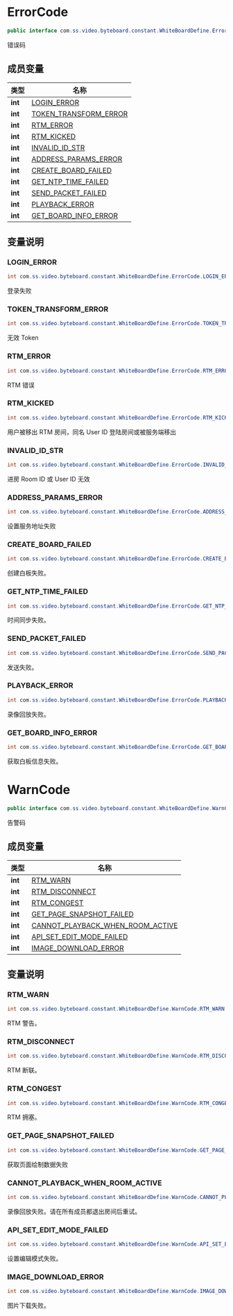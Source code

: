 # ErrorCode
```java
public interface com.ss.video.byteboard.constant.WhiteBoardDefine.ErrorCode
```

错误码


## 成员变量

| 类型 | 名称 |
| --- | --- |
| **int** | [LOGIN_ERROR](#ErrorCode-login_error) |
| **int** | [TOKEN_TRANSFORM_ERROR](#ErrorCode-token_transform_error) |
| **int** | [RTM_ERROR](#ErrorCode-rtm_error) |
| **int** | [RTM_KICKED](#ErrorCode-rtm_kicked) |
| **int** | [INVALID_ID_STR](#ErrorCode-invalid_id_str) |
| **int** | [ADDRESS_PARAMS_ERROR](#ErrorCode-address_params_error) |
| **int** | [CREATE_BOARD_FAILED](#ErrorCode-create_board_failed) |
| **int** | [GET_NTP_TIME_FAILED](#ErrorCode-get_ntp_time_failed) |
| **int** | [SEND_PACKET_FAILED](#ErrorCode-send_packet_failed) |
| **int** | [PLAYBACK_ERROR](#ErrorCode-playback_error) |
| **int** | [GET_BOARD_INFO_ERROR](#ErrorCode-get_board_info_error) |


## 变量说明
<span id="ErrorCode-login_error"></span>
### LOGIN_ERROR
```java
int com.ss.video.byteboard.constant.WhiteBoardDefine.ErrorCode.LOGIN_ERROR = 1000;
```
登录失败


<span id="ErrorCode-token_transform_error"></span>
### TOKEN_TRANSFORM_ERROR
```java
int com.ss.video.byteboard.constant.WhiteBoardDefine.ErrorCode.TOKEN_TRANSFORM_ERROR = 1001;
```
无效 Token


<span id="ErrorCode-rtm_error"></span>
### RTM_ERROR
```java
int com.ss.video.byteboard.constant.WhiteBoardDefine.ErrorCode.RTM_ERROR = 1002;
```
RTM 错误


<span id="ErrorCode-rtm_kicked"></span>
### RTM_KICKED
```java
int com.ss.video.byteboard.constant.WhiteBoardDefine.ErrorCode.RTM_KICKED = 1003;
```
用户被移出 RTM 房间，同名 User ID 登陆房间或被服务端移出


<span id="ErrorCode-invalid_id_str"></span>
### INVALID_ID_STR
```java
int com.ss.video.byteboard.constant.WhiteBoardDefine.ErrorCode.INVALID_ID_STR = 1004;
```
进房 Room ID 或 User ID 无效


<span id="ErrorCode-address_params_error"></span>
### ADDRESS_PARAMS_ERROR
```java
int com.ss.video.byteboard.constant.WhiteBoardDefine.ErrorCode.ADDRESS_PARAMS_ERROR = 1005;
```
设置服务地址失败


<span id="ErrorCode-create_board_failed"></span>
### CREATE_BOARD_FAILED
```java
int com.ss.video.byteboard.constant.WhiteBoardDefine.ErrorCode.CREATE_BOARD_FAILED = 2000;
```
创建白板失败。


<span id="ErrorCode-get_ntp_time_failed"></span>
### GET_NTP_TIME_FAILED
```java
int com.ss.video.byteboard.constant.WhiteBoardDefine.ErrorCode.GET_NTP_TIME_FAILED = 2001;
```
时间同步失败。


<span id="ErrorCode-send_packet_failed"></span>
### SEND_PACKET_FAILED
```java
int com.ss.video.byteboard.constant.WhiteBoardDefine.ErrorCode.SEND_PACKET_FAILED = 2002;
```
发送失败。


<span id="ErrorCode-playback_error"></span>
### PLAYBACK_ERROR
```java
int com.ss.video.byteboard.constant.WhiteBoardDefine.ErrorCode.PLAYBACK_ERROR = 2003;
```
录像回放失败。


<span id="ErrorCode-get_board_info_error"></span>
### GET_BOARD_INFO_ERROR
```java
int com.ss.video.byteboard.constant.WhiteBoardDefine.ErrorCode.GET_BOARD_INFO_ERROR = 2004;
```
获取白板信息失败。



# WarnCode
```java
public interface com.ss.video.byteboard.constant.WhiteBoardDefine.WarnCode
```

告警码


## 成员变量

| 类型 | 名称 |
| --- | --- |
| **int** | [RTM_WARN](#WarnCode-rtm_warn) |
| **int** | [RTM_DISCONNECT](#WarnCode-rtm_disconnect) |
| **int** | [RTM_CONGEST](#WarnCode-rtm_congest) |
| **int** | [GET_PAGE_SNAPSHOT_FAILED](#WarnCode-get_page_snapshot_failed) |
| **int** | [CANNOT_PLAYBACK_WHEN_ROOM_ACTIVE](#WarnCode-cannot_playback_when_room_active) |
| **int** | [API_SET_EDIT_MODE_FAILED](#WarnCode-api_set_edit_mode_failed) |
| **int** | [IMAGE_DOWNLOAD_ERROR](#WarnCode-image_download_error) |


## 变量说明
<span id="WarnCode-rtm_warn"></span>
### RTM_WARN
```java
int com.ss.video.byteboard.constant.WhiteBoardDefine.WarnCode.RTM_WARN = 5000;
```
RTM 警告。


<span id="WarnCode-rtm_disconnect"></span>
### RTM_DISCONNECT
```java
int com.ss.video.byteboard.constant.WhiteBoardDefine.WarnCode.RTM_DISCONNECT = 5001;
```
RTM 断联。


<span id="WarnCode-rtm_congest"></span>
### RTM_CONGEST
```java
int com.ss.video.byteboard.constant.WhiteBoardDefine.WarnCode.RTM_CONGEST = 5002;
```
RTM 拥塞。


<span id="WarnCode-get_page_snapshot_failed"></span>
### GET_PAGE_SNAPSHOT_FAILED
```java
int com.ss.video.byteboard.constant.WhiteBoardDefine.WarnCode.GET_PAGE_SNAPSHOT_FAILED = 6000;
```
获取页面绘制数据失败


<span id="WarnCode-cannot_playback_when_room_active"></span>
### CANNOT_PLAYBACK_WHEN_ROOM_ACTIVE
```java
int com.ss.video.byteboard.constant.WhiteBoardDefine.WarnCode.CANNOT_PLAYBACK_WHEN_ROOM_ACTIVE = 6001;
```
录像回放失败。请在所有成员都退出房间后重试。


<span id="WarnCode-api_set_edit_mode_failed"></span>
### API_SET_EDIT_MODE_FAILED
```java
int com.ss.video.byteboard.constant.WhiteBoardDefine.WarnCode.API_SET_EDIT_MODE_FAILED = 7000;
```
设置编辑模式失败。


<span id="WarnCode-image_download_error"></span>
### IMAGE_DOWNLOAD_ERROR
```java
int com.ss.video.byteboard.constant.WhiteBoardDefine.WarnCode.IMAGE_DOWNLOAD_ERROR = 7001;
```
图片下载失败。